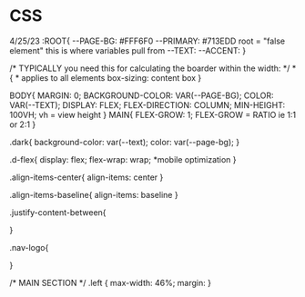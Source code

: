# CSS
4/25/23
:ROOT{
    --PAGE-BG: #FFF6F0
    --PRIMARY: #713EDD    root = "false element" this is where variables pull from
    --TEXT: 
    --ACCENT:
}

/* TYPICALLY you need this for calculating the boarder within the width: */
*{                          * applies to all elements
    box-sizing: content box
}

BODY{
    MARGIN: 0;
    BACKGROUND-COLOR: VAR(--PAGE-BG);
    COLOR: VAR(--TEXT);
    DISPLAY: FLEX; 
    FLEX-DIRECTION: COLUMN;
    MIN-HEIGHT: 100VH;  vh = view height
}
MAIN{
    FLEX-GROW: 1; FLEX-GROW = RATIO ie 1:1 or 2:1
}

.dark{
    background-color: var(--text);
    color: var(--page-bg);
}

.d-flex{
    display: flex;
    flex-wrap: wrap;       *mobile optimization
}

.align-items-center{
    align-items: center
}

.align-items-baseline{
    align-items: baseline
}

.justify-content-between{

}

.nav-logo{

}

/* MAIN SECTION */
.left {
    max-width: 46%;
    margin:
}